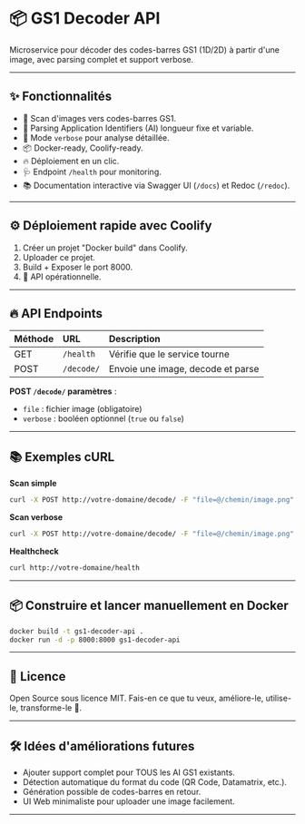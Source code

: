 # 📦 GS1 Decoder API

Microservice pour décoder des codes-barres GS1 (1D/2D) à partir d'une image, avec parsing complet et support verbose.

---

## ✨ Fonctionnalités

- 🔎 Scan d'images vers codes-barres GS1.
- 🧩 Parsing Application Identifiers (AI) longueur fixe et variable.
- 📜 Mode `verbose` pour analyse détaillée.
- 📦 Docker-ready, Coolify-ready.
- 🔥 Déploiement en un clic.
- 🩺 Endpoint `/health` pour monitoring.
- 📚 Documentation interactive via Swagger UI (`/docs`) et Redoc (`/redoc`).

---

## ⚙️ Déploiement rapide avec Coolify

1. Créer un projet "Docker build" dans Coolify.
2. Uploader ce projet.
3. Build + Exposer le port 8000.
4. 🎉 API opérationnelle.

---

## 🔥 API Endpoints

| Méthode | URL          | Description                  |
|:--------|:-------------|:------------------------------|
| GET     | `/health`    | Vérifie que le service tourne |
| POST    | `/decode/`   | Envoie une image, decode et parse |

**POST `/decode/` paramètres** :
- `file` : fichier image (obligatoire)
- `verbose` : booléen optionnel (`true` ou `false`)

---

## 📚 Exemples cURL

**Scan simple**
```bash
curl -X POST http://votre-domaine/decode/ -F "file=@/chemin/image.png" -F "verbose=false"
```

**Scan verbose**
```bash
curl -X POST http://votre-domaine/decode/ -F "file=@/chemin/image.png" -F "verbose=true"
```

**Healthcheck**
```bash
curl http://votre-domaine/health
```

---

## 📦 Construire et lancer manuellement en Docker

```bash
docker build -t gs1-decoder-api .
docker run -d -p 8000:8000 gs1-decoder-api
```

---

## 📄 Licence

Open Source sous licence MIT.
Fais-en ce que tu veux, améliore-le, utilise-le, transforme-le 🚀.

---

## 🛠 Idées d'améliorations futures

- Ajouter support complet pour TOUS les AI GS1 existants.
- Détection automatique du format du code (QR Code, Datamatrix, etc.).
- Génération possible de codes-barres en retour.
- UI Web minimaliste pour uploader une image facilement.

---